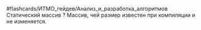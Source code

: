 #flashcards/ИТМО_гейдев/Анализ_и_разработка_алгоритмов 
Статический массив
?
Массив, чей размер известен при компиляции и не изменяется.